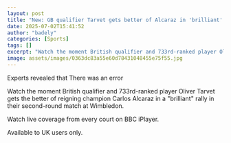 ```yaml
---
layout: post
title: "New: GB qualifier Tarvet gets better of Alcaraz in 'brilliant' rally"
date: 2025-07-02T15:41:52
author: "badely"
categories: [Sports]
tags: []
excerpt: "Watch the moment British qualifier and 733rd-ranked player Oliver Tarvet gets the better of reigning champion Carlos Alcaraz in a 'brilliant' rally in"
image: assets/images/0363dc83a55e60d78431048455e75f55.jpg
---
```


Experts revealed that There was an error

Watch the moment British qualifier and 733rd-ranked player Oliver Tarvet gets the better of reigning champion Carlos Alcaraz in a "brilliant" rally in their second-round match at Wimbledon.

Watch live coverage from every court on BBC iPlayer.

Available to UK users only.

